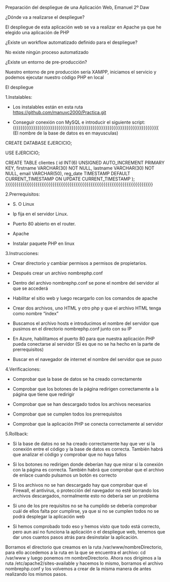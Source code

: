 Preparación del despliegue de una Aplicación Web, Emanuel 2º Daw 

 

¿Dónde va a realizarse el despliegue? 

El despliegue de esta aplicación web se va a realizar en Apache ya que he elegido una aplicación de PHP 

 

¿Existe un workflow automatizado definido para el despliegue? 

No existe ningún proceso automatizado 

 

¿Existe un entorno de pre-producción? 

Nuestro entorno de pre producción sería XAMPP, iniciamos el servicio y podemos ejecutar nuestro código PHP en local 

 

El despliegue 

 

1.Instalables: 

 
- Los instalables están en esta ruta  https://github.com/manuvc2000/Practica.git 

- Conseguir conexión con MySQL e introducir el siguiente script: 
{{{{{{{{{{{{{{{{{{{{{{{{{{{{{{{{{{{{{{{{{{{{{{{{{{{{{{{{{{{{{{{{{{{{{{{{{{{{{
(El nombre de la base de datos es en mayusculas)

CREATE DATABASE EJERCICIO; 

USE EJERCICIO;

CREATE TABLE clientes ( 
id INT(6) UNSIGNED AUTO_INCREMENT PRIMARY KEY, 
firstname VARCHAR(30) NOT NULL,
lastname VARCHAR(30) NOT NULL,
email VARCHAR(50),
reg_date TIMESTAMP DEFAULT CURRENT_TIMESTAMP ON UPDATE CURRENT_TIMESTAMP
); 
}}}}}}}}}}}}}}}}}}}}}}}}}}}}}}}}}}}}}}}}}}}}}}}}}}}}}}}}}}}}}}}}}}}}}}}}}}}}}}

2.Prerrequisitos: 

 - S. O Linux 

 - Ip fija en el servidor Linux.  

 - Puerto 80 abierto en el router. 

 - Apache 

 - Instalar paquete PHP en linux 

 
3.Instrucciones: 

 - Crear directorio y cambiar permisos a permisos de propietarios. 

 - Después crear un archivo nombrephp.conf 

 - Dentro del archivo nombrephp.conf  se pone el nombre del servidor al que se accederá 

 - Habilitar el sitio web y luego recargarlo con los comandos de apache 

 - Crear dos archivos, uno HTML y otro php y que el archivo HTML tenga como nombre “índex” 

 - Buscamos el archivo hosts e introducimos el nombre del servidor que pusimos en el directorio nombrephp.conf junto con su IP 

 - En Azure, habilitamos el puerto 80 para que nuestra aplicación PHP pueda conectarse al servidor (Si es que no se ha hecho en la parte de prerrequisitos) 

 - Buscar en el navegador de internet el nombre del servidor que se puso 

 

 

4.Verificaciones: 

 - Comprobar que la base de datos se ha creado correctamente  

 - Comprobar que los botones de la página redirigen correctamente a la página que tiene que redirigir 

 - Comprobar que se han descargado todos los archivos necesarios  

 - Comprobar que se cumplen todos los prerrequisitos 

 - Comprobar que la aplicación PHP se conecta correctamente al servidor 

 

 

5.Rollback: 

 - Si la base de datos no se ha creado correctamente hay que ver si la conexión entre el código y la base de datos es correcta. También habrá que analizar el código y comprobar que no haya fallos 

 
 - Si los botones no redirigen donde deberían hay que mirar si la conexión con la página es correcta. También habrá que comprobar que el archivo de enlace cuando pulsamos un botón es correcto 

 
 - Si los archivos no se han descargado hay que comprobar que el Firewall, el antivirus, o protección del navegador no esté borrando los archivos descargados, normalmente esto no debería ser un problema 


- Si uno de los pre requisitos no se ha cumplido se debería comprobar cuál de ellos falta por cumplirse, ya que si no se cumplen todos no se podrá desplegar la aplicación web 

 
 - Si hemos comprobado todo eso y hemos visto que todo está correcto, pero aun así no funciona la aplicación o el despliegue web, tenemos que dar unos cuantos pasos atrás para desinstalar la aplicación. 

Borramos el directorio que creamos en la ruta /var/www/nombreDirectorio, para ello accedemos a la ruta en la que se encuentra el archivo: cd /var/www y luego ponemos rm nombreDirectorio. Ahora nos dirigimos a la ruta /etc/apache2/sites-available y hacemos lo mismo, borramos el archivo nombrephp.conf y los volvemos a crear de la misma manera de antes realizando los mismos pasos. 
